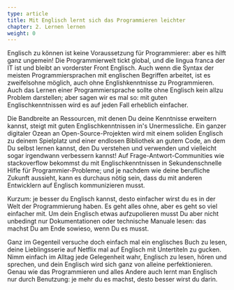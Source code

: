 ```yaml
---
type: article
title: Mit Englisch lernt sich das Programmieren leichter
chapter: 2. Lernen lernen
weight: 0
---
```


Englisch zu können ist keine Voraussetzung für Programmierer: aber es hilft ganz ungemein! Die Programmierwelt tickt global, und die lingua franca der IT ist und bleibt an vorderster Front Englisch. Auch wenn die Syntax der meisten Programmiersprachen mit englischen Begriffen arbeitet, ist es zweifelsohne möglich, auch ohne Englishkenntnisse zu Programmieren. Auch das Lernen einer Programmiersprache sollte ohne Englisch kein allzu Problem darstellen; aber sagen wir es mal so: mit guten Englischkenntnissen wird es auf jeden Fall erheblich einfacher.

Die Bandbreite an Ressourcen, mit denen Du deine Kenntnisse erweitern kannst, steigt mit guten Englischkenntnissen in's Unermessliche. Ein ganzer digitaler Ozean an Open-Source-Projekten wird mit einem soliden Englisch zu deinem Spielplatz und einer endlosen Bibliothek an gutem Code, an dem Du selbst lernen kannst, den Du verstehen und verwenden und vielleicht sogar irgendwann verbessern kannst! Auf Frage-Antwort-Communities wie stackoverflow bekommst du mit Englischkenntnissen in Sekundenschnelle Hifle für Programmier-Probleme; und je nachdem wie deine berufliche Zukunft aussieht, kann es durchaus nötig sein, dass du mit anderen Entwicklern auf Englisch kommunizieren musst.

Kurzum: je besser du Englisch kannst, desto einfacher wirst du es in der Welt der Programmierung haben. Es geht alles ohne, aber es geht so viel einfacher mit. Um dein Englisch etwas aufzupolieren musst Du aber nicht unbedingt nur Dokumentationen oder technische Manuale lesen: das machst Du am Ende sowieso, wenn Du es musst.

Ganz im Gegenteil versuche doch einfach mal ein englisches Buch zu lesen, deine Lieblingsserie auf Netflix mal auf Englisch mit Untertiteln zu gucken. Nimm einfach im Alltag jede Gelegenheit wahr, Englisch zu lesen, hören und sprechen, und dein Englisch wird sich ganz von alleine perfektionieren. Genau wie das Programmieren und alles Andere auch lernt man Englisch nur durch Benutzung: je mehr du es machst, desto besser wirst du darin.
